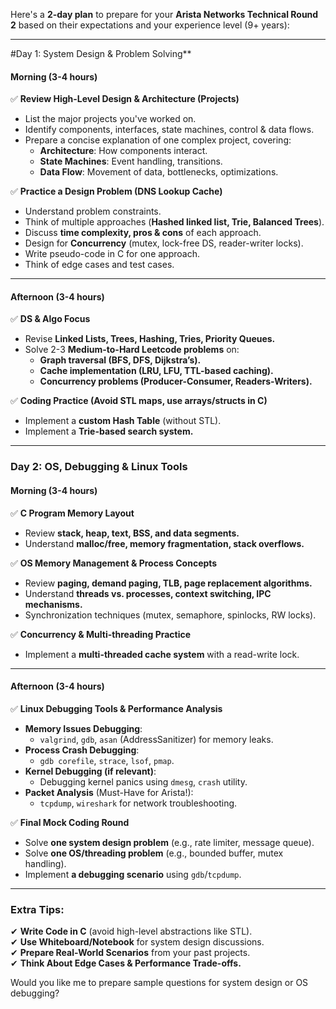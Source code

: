 Here's a **2-day plan** to prepare for your **Arista Networks Technical Round 2** based on their expectations and your experience level (9+ years):  

---

#Day 1: System Design & Problem Solving**
#### **Morning (3-4 hours)**
✅ **Review High-Level Design & Architecture (Projects)**  
- List the major projects you've worked on.  
- Identify components, interfaces, state machines, control & data flows.  
- Prepare a concise explanation of one complex project, covering:  
  - **Architecture**: How components interact.  
  - **State Machines**: Event handling, transitions.  
  - **Data Flow**: Movement of data, bottlenecks, optimizations.  

✅ **Practice a Design Problem (DNS Lookup Cache)**  
- Understand problem constraints.  
- Think of multiple approaches (**Hashed linked list, Trie, Balanced Trees**).  
- Discuss **time complexity, pros & cons** of each approach.  
- Design for **Concurrency** (mutex, lock-free DS, reader-writer locks).  
- Write pseudo-code in C for one approach.  
- Think of edge cases and test cases.  

---

#### **Afternoon (3-4 hours)**
✅ **DS & Algo Focus**  
- Revise **Linked Lists, Trees, Hashing, Tries, Priority Queues.**  
- Solve 2-3 **Medium-to-Hard Leetcode problems** on:  
  - **Graph traversal (BFS, DFS, Dijkstra’s).**  
  - **Cache implementation (LRU, LFU, TTL-based caching).**  
  - **Concurrency problems (Producer-Consumer, Readers-Writers).**  

✅ **Coding Practice (Avoid STL maps, use arrays/structs in C)**  
- Implement a **custom Hash Table** (without STL).  
- Implement a **Trie-based search system.**  

---

### **Day 2: OS, Debugging & Linux Tools**
#### **Morning (3-4 hours)**
✅ **C Program Memory Layout**  
- Review **stack, heap, text, BSS, and data segments.**  
- Understand **malloc/free, memory fragmentation, stack overflows.**  

✅ **OS Memory Management & Process Concepts**  
- Review **paging, demand paging, TLB, page replacement algorithms.**  
- Understand **threads vs. processes, context switching, IPC mechanisms.**  
- Synchronization techniques (mutex, semaphore, spinlocks, RW locks).  

✅ **Concurrency & Multi-threading Practice**  
- Implement a **multi-threaded cache system** with a read-write lock.  

---

#### **Afternoon (3-4 hours)**
✅ **Linux Debugging Tools & Performance Analysis**  
- **Memory Issues Debugging**:  
  - `valgrind`, `gdb`, `asan` (AddressSanitizer) for memory leaks.  
- **Process Crash Debugging**:  
  - `gdb corefile`, `strace`, `lsof`, `pmap`.  
- **Kernel Debugging (if relevant)**:  
  - Debugging kernel panics using `dmesg`, `crash` utility.  
- **Packet Analysis** (Must-Have for Arista!):  
  - `tcpdump`, `wireshark` for network troubleshooting.  

✅ **Final Mock Coding Round**  
- Solve **one system design problem** (e.g., rate limiter, message queue).  
- Solve **one OS/threading problem** (e.g., bounded buffer, mutex handling).  
- Implement **a debugging scenario** using `gdb`/`tcpdump`.  

---

### **Extra Tips:**
✔ **Write Code in C** (avoid high-level abstractions like STL).  
✔ **Use Whiteboard/Notebook** for system design discussions.  
✔ **Prepare Real-World Scenarios** from your past projects.  
✔ **Think About Edge Cases & Performance Trade-offs.**  

Would you like me to prepare sample questions for system design or OS debugging?
